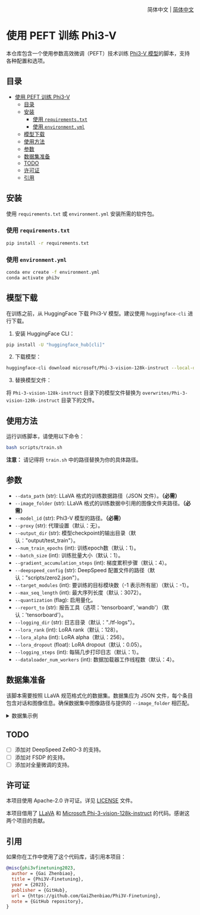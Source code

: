 <div align="right">
  简体中文 | <a title="English" href="../README.md">简体中文</a></a>
</div>

# 使用 PEFT 训练 Phi3-V

本仓库包含一个使用参数高效微调（PEFT）技术训练 [Phi3-V 模型](https://huggingface.co/microsoft/Phi-3-vision-128k-instruct)的脚本，支持各种配置和选项。

## 目录

- [使用 PEFT 训练 Phi3-V](#使用-peft-训练-phi3-v)
  - [目录](#目录)
  - [安装](#安装)
    - [使用 `requirements.txt`](#使用-requirementstxt)
    - [使用 `environment.yml`](#使用-environmentyml)
  - [模型下载](#模型下载)
  - [使用方法](#使用方法)
  - [参数](#参数)
  - [数据集准备](#数据集准备)
  - [TODO](#todo)
  - [许可证](#许可证)
  - [引用](#引用)

## 安装

使用 `requirements.txt` 或 `environment.yml` 安装所需的软件包。

### 使用 `requirements.txt`

```bash
pip install -r requirements.txt
```

### 使用 `environment.yml`

```bash
conda env create -f environment.yml
conda activate phi3v
```

## 模型下载

在训练之前，从 HuggingFace 下载 Phi3-V 模型。建议使用 `huggingface-cli` 进行下载。

1. 安装 HuggingFace CLI：

```bash
pip install -U "huggingface_hub[cli]"
```

2. 下载模型：

```bash
huggingface-cli download microsoft/Phi-3-vision-128k-instruct --local-dir Phi-3-vision-128k-instruct --resume-download
```

3. 替换模型文件：

将 `Phi-3-vision-128k-instruct` 目录下的模型文件替换为 `overwrites/Phi-3-vision-128k-instruct` 目录下的文件。

## 使用方法

运行训练脚本，请使用以下命令：

```bash
bash scripts/train.sh
```

**注意：** 请记得将 `train.sh` 中的路径替换为你的具体路径。

## 参数

- `--data_path` (str): LLaVA 格式的训练数据路径（JSON 文件）。**（必需）**
- `--image_folder` (str): LLaVA 格式的训练数据中引用的图像文件夹路径。**（必需）**
- `--model_id` (str): Phi3-V 模型的路径。**（必需）**
- `--proxy` (str): 代理设置（默认：无）。
- `--output_dir` (str): 模型checkpoint的输出目录（默认："output/test_train"）。
- `--num_train_epochs` (int): 训练epoch数（默认：1）。
- `--batch_size` (int): 训练批量大小（默认：1）。
- `--gradient_accumulation_steps` (int): 梯度累积步骤（默认：4）。
- `--deepspeed_config` (str): DeepSpeed 配置文件的路径（默认："scripts/zero2.json"）。
- `--target_modules` (int): 要训练的目标模块数（-1 表示所有层）（默认：-1）。
- `--max_seq_length` (int): 最大序列长度（默认：3072）。
- `--quantization` (flag): 启用量化。
- `--report_to` (str): 报告工具（选项：'tensorboard', 'wandb'）（默认：'tensorboard'）。
- `--logging_dir` (str): 日志目录（默认："./tf-logs"）。
- `--lora_rank` (int): LoRA rank（默认：128）。
- `--lora_alpha` (int): LoRA alpha（默认：256）。
- `--lora_dropout` (float): LoRA dropout（默认：0.05）。
- `--logging_steps` (int): 每隔几步打印日志（默认：1）。
- `--dataloader_num_workers` (int): 数据加载器工作线程数（默认：4）。

## 数据集准备

该脚本需要按照 LLaVA 规范格式化的数据集。数据集应为 JSON 文件，每个条目包含对话和图像信息。确保数据集中图像路径与提供的 `--image_folder` 相匹配。

<details>
<summary>数据集示例</summary>

```json
[
  {
    "id": "000000033471",
    "image": "000000033471.jpg",
    "conversations": [
      {
        "from": "human",
        "value": "<image>\nWhat are the colors of the bus in the image?"
      },
      {
        "from": "gpt",
        "value": "The bus in the image is white and red."
      },
      {
        "from": "human",
        "value": "What feature can be seen on the back of the bus?"
      },
      {
        "from": "gpt",
        "value": "The back of the bus features an advertisement."
      },
      {
        "from": "human",
        "value": "Is the bus driving down the street or pulled off to the side?"
      },
      {
        "from": "gpt",
        "value": "The bus is driving down the street, which is crowded with people and other vehicles."
      }
    ]
  }
  ...
]
```
</details>

## TODO
- [ ] 添加对 DeepSpeed ZeRO-3 的支持。
- [ ] 添加对 FSDP 的支持。
- [ ] 添加对全量微调的支持。

## 许可证

本项目使用 Apache-2.0 许可证。详见 [LICENSE](LICENSE) 文件。

本项目借用了 [LLaVA](https://github.com/haotian-liu/LLaVA) 和 [Microsoft Phi-3-vision-128k-instruct](https://huggingface.co/microsoft/Phi-3-vision-128k-instruct) 的代码。感谢这两个项目的贡献。

## 引用

如果你在工作中使用了这个代码库，请引用本项目：

```bibtex
@misc{phi3vfinetuning2023,
  author = {Gai Zhenbiao},
  title = {Phi3V-Finetuning},
  year = {2023},
  publisher = {GitHub},
  url = {https://github.com/GaiZhenbiao/Phi3V-Finetuning},
  note = {GitHub repository},
}
```